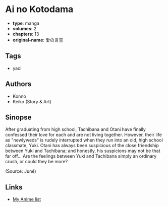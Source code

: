 # Ai no Kotodama

-   **type**: manga
-   **volumes**: 2
-   **chapters**: 13
-   **original-name**: 愛の言霊

## Tags

-   yaoi

## Authors

-   Konno
-   Keiko (Story & Art)

## Sinopse

After graduating from high school, Tachibana and Otani have finally confessed their love for each and are not living together. However, their life as "newlyweds" is rudely interrupted when they run into an old, high school classmate, Yuki. Otani has always been suspicious of the close friendship between Yuki and Tachibana; and honestly, his suspicions may not be that far off... Are the feelings between Yuki and Tachibana simply an ordinary crush, or could they be more?

(Source: Juné)

## Links

-   [My Anime list](https://myanimelist.net/manga/204/Ai_no_Kotodama)
